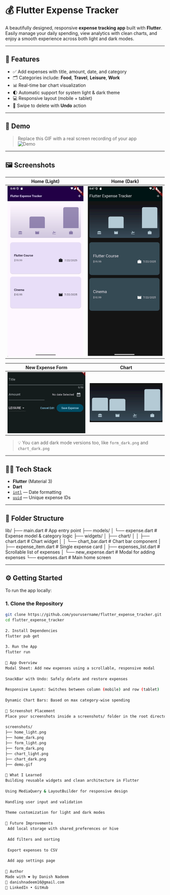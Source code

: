 # 💰 Flutter Expense Tracker

A beautifully designed, responsive **expense tracking app** built with **Flutter**. Easily manage your daily spending, view analytics with clean charts, and enjoy a smooth experience across both light and dark modes.

---

## 📱 Features

- ✅ Add expenses with title, amount, date, and category
- 🗂️ Categories include: **Food**, **Travel**, **Leisure**, **Work**
- 📊 Real-time bar chart visualization
- 🌓 Automatic support for system light & dark theme
- 💻 Responsive layout (mobile + tablet)
- 🧽 Swipe to delete with **Undo** action

---

## 🎥 Demo

> Replace this GIF with a real screen recording of your app  
> ![Demo](expense_tracker/screenshots/Animation.gif)

---

## 🖼 Screenshots

| Home (Light) | Home (Dark) |
|--------------|-------------|
| ![Home Light](expense_tracker/screenshots/ET_Lightmode.png) | ![Home Dark](expense_tracker/screenshots/ET_Darkmode.png) |

| New Expense Form | Chart |
|------------------|-------|
| ![Form](expense_tracker/screenshots/Form.png) | ![Chart](expense_tracker/screenshots/Chart.png) |

> 💡 You can add dark mode versions too, like `form_dark.png` and `chart_dark.png`

---

## 🧑‍💻 Tech Stack

- **Flutter** (Material 3)
- **Dart**
- [`intl`](https://pub.dev/packages/intl) — Date formatting
- [`uuid`](https://pub.dev/packages/uuid) — Unique expense IDs

---

## 📂 Folder Structure

lib/
├── main.dart # App entry point
├── models/
│ └── expense.dart # Expense model & category logic
├── widgets/
│ ├── chart/
│ │ ├── chart.dart # Chart widget
│ │ └── chart_bar.dart # Chart bar component
│ ├── expense_item.dart # Single expense card
│ ├── expenses_list.dart # Scrollable list of expenses
│ └── new_expense.dart # Modal for adding expenses
└── expenses.dart # Main home screen

---

## ⚙️ Getting Started

To run the app locally:

### 1. Clone the Repository

```bash
git clone https://github.com/yourusername/flutter_expense_tracker.git
cd flutter_expense_tracker

2. Install Dependencies
flutter pub get

3. Run the App
flutter run

🚀 App Overview
Modal Sheet: Add new expenses using a scrollable, responsive modal

SnackBar with Undo: Safely delete and restore expenses

Responsive Layout: Switches between column (mobile) and row (tablet)

Dynamic Chart Bars: Based on max category-wise spending

📸 Screenshot Placement
Place your screenshots inside a screenshots/ folder in the root directory:

screenshots/
├── home_light.png
├── home_dark.png
├── form_light.png
├── form_dark.png
├── chart_light.png
├── chart_dark.png
├── demo.gif

🧠 What I Learned
Building reusable widgets and clean architecture in Flutter

Using MediaQuery & LayoutBuilder for responsive design

Handling user input and validation

Theme customization for light and dark modes

🔮 Future Improvements
 Add local storage with shared_preferences or hive

 Add filters and sorting

 Export expenses to CSV

 Add app settings page

👤 Author
Made with ❤️ by Danish Nadeem
📧 danishnadeem16@gmail.com
🔗 LinkedIn • GitHub